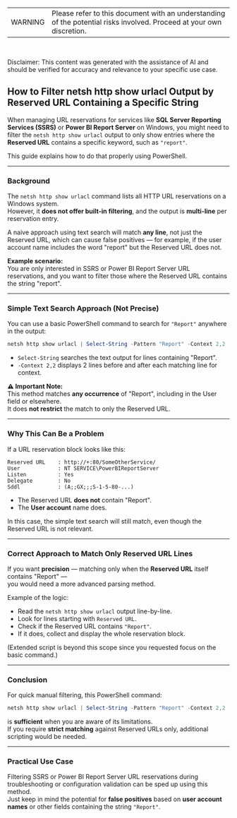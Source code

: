 <br><table><td>WARNING</td><td>Please refer to this document with an understanding of the potential risks involved. Proceed at your own discretion.</td></table><br>

Disclaimer: This content was generated with the assistance of AI and should be verified for accuracy and relevance to your specific use case.

## How to Filter netsh http show urlacl Output by Reserved URL Containing a Specific String

When managing URL reservations for services like **SQL Server Reporting Services (SSRS)** or **Power BI Report Server** on Windows, you might need to filter the `netsh http show urlacl` output to only show entries where the **Reserved URL** contains a specific keyword, such as `"report"`.

This guide explains how to do that properly using PowerShell.

---

### Background

The `netsh http show urlacl` command lists all HTTP URL reservations on a Windows system.  
However, it **does not offer built-in filtering**, and the output is **multi-line** per reservation entry.

A naive approach using text search will match **any line**, not just the Reserved URL, which can cause false positives — for example, if the user account name includes the word "report" but the Reserved URL does not.

**Example scenario:**  
You are only interested in SSRS or Power BI Report Server URL reservations, and you want to filter those where the Reserved URL contains the string "report".

---

### Simple Text Search Approach (Not Precise)

You can use a basic PowerShell command to search for `"Report"` anywhere in the output:

```powershell
netsh http show urlacl | Select-String -Pattern "Report" -Context 2,2
```

- `Select-String` searches the text output for lines containing "Report".
- `-Context 2,2` displays 2 lines before and after each matching line for context.

**⚠ Important Note:**  
This method matches **any occurrence** of "Report", including in the User field or elsewhere.  
It does **not restrict** the match to only the Reserved URL.

---

### Why This Can Be a Problem

If a URL reservation block looks like this:

```
Reserved URL    : http://+:80/SomeOtherService/
User            : NT SERVICE\PowerBIReportServer
Listen          : Yes
Delegate        : No
Sddl            : (A;;GX;;;S-1-5-80-...)
```

- The Reserved URL **does not** contain "Report".
- The **User account** name does.

In this case, the simple text search will still match, even though the Reserved URL is not relevant.

---

### Correct Approach to Match Only Reserved URL Lines

If you want **precision** — matching only when the **Reserved URL** itself contains "Report" —  
you would need a more advanced parsing method.

Example of the logic:
- Read the `netsh http show urlacl` output line-by-line.
- Look for lines starting with `Reserved URL`.
- Check if the Reserved URL contains `"Report"`.
- If it does, collect and display the whole reservation block.

(Extended script is beyond this scope since you requested focus on the basic command.)

---

### Conclusion

For quick manual filtering, this PowerShell command:

```powershell
netsh http show urlacl | Select-String -Pattern "Report" -Context 2,2
```

is **sufficient** when you are aware of its limitations.  
If you require **strict matching** against Reserved URLs only, additional scripting would be needed.

---

### Practical Use Case

Filtering SSRS or Power BI Report Server URL reservations during troubleshooting or configuration validation can be sped up using this method.  
Just keep in mind the potential for **false positives** based on **user account names** or other fields containing the string `"Report"`.
